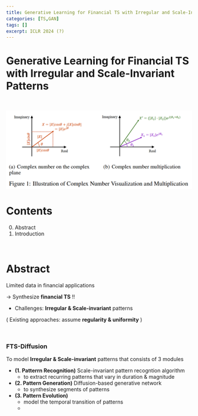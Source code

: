 ```yaml
---
title: Generative Learning for Financial TS with Irregular and Scale-Invariant Patterns
categories: [TS,GAN]
tags: []
excerpt: ICLR 2024 (?)
---
```


<script src="https://cdn.mathjax.org/mathjax/latest/MathJax.js?config=TeX-AMS-MML_HTMLorMML" type="text/javascript"></script>

# Generative Learning for Financial TS with Irregular and Scale-Invariant Patterns

<br>

![figure2](/assets/img/ts/img541.png)

# Contents

0. Abstract
0. Introduction

<br>

# Abstract

Limited data in financial applications

$\rightarrow$ Synthesize **financial TS** !!

- Challenges: **Irregular & Scale-invariant** patterns

( Existing approaches: assume **regularity & uniformity** )

<br>

### FTS-Diffusion

To model **Irregular & Scale-invariant** patterns that consists of 3 modules

- **(1. Patterrn Recognition)** Scale-invariant pattern recogntion algorithm
  - to extract recurring patterns that vary in duration & magnitude
- **(2. Pattern Generation)** Diffusion-based generative network
  - to synthesize segments of patterns
- **(3. Pattern Evolution)** 
  - model the temporal transition of patterns
  - 

